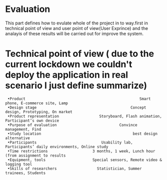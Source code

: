 # Evaluation

This part defines how to evulate whole of the project in to way.first in technical point of view and user point of view(User Exprince) and the analayis of these results will be carried out for improve the system.

  # Technical point of view ( due to the current lockdown we couldn't deploy the application in real scenario I just define summarize)
                                                        
     •Product                                                   Smart phone, E-commerce site, Lamp
     •Design stage                                          Concept design, Prototyping, On market 
     •Product representation                  Storyboard, Flash animation, Participant’s own device 
     •Purpose of evaluation                            Convince management, Find
     •Study location                                         best design alternative 
     •Participants                             Usability lab, Participants’ daily environments, Online study 
     •Time restrictions                    3 months, 1 week, Lunch hour (from assignment to results
     •Equipment, tools                     Special sensors, Remote video & logging tool
     •Skills of researchers                  Statistician, Summer trainees, Students 
